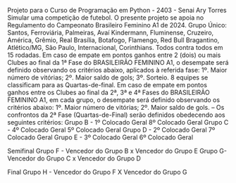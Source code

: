 Projeto para o Curso de Programação em Python - 2403 - Senai Ary Torres 
Simular uma competição de futebol. 
O presente projeto se apoia no Regulamento do Campeonato Brasileiro Feminino A1 de 2024. 
Grupo Único: Santos, Ferroviária, Palmeiras, Avaí Kindermann, Fluminense, Cruzeiro, América, Grêmio, Real Brasília, Botafogo, Flamengo, Red Bull Bragantino, Atlético/MG, São Paulo, Internacional, Corinthians.
Todos contra todos em 15 rodadas.
Em caso de empate em pontos ganhos entre 2 (dois) ou mais Clubes ao final da 1ª Fase do BRASILEIRÃO FEMININO A1, o desempate será definido observando os critérios abaixo, aplicados à referida fase: 1º. Maior número de vitórias; 2º. Maior saldo de gols; 3º. Sorteio.
8 equipes se classificam para as Quartas-de-final. Em caso de empate em pontos ganhos entre os Clubes ao final da 2ª, 3ª e 4ª Fases do BRASILEIRÃO FEMININO A1, em cada grupo, o desempate será definido observando os critérios abaixo: 1º. Maior número de vitórias; 2º. Maior saldo de gols. – Os confrontos da 2ª Fase (Quartas-de-Final) serão definidos obedecendo aos seguintes critérios: Grupo B - 1º Colocado Geral 8º Colocado Geral Grupo C - 4º Colocado Geral 5º Colocado Geral Grupo D - 2º Colocado Geral 7º Colocado Geral Grupo E - 3º Colocado Geral 6º Colocado Geral

Semifinal Grupo F - Vencedor do Grupo B x Vencedor do Grupo E Grupo G- Vencedor do Grupo C x Vencedor do Grupo D

Final Grupo H - Vencedor do Grupo F X Vencedor do Grupo G

